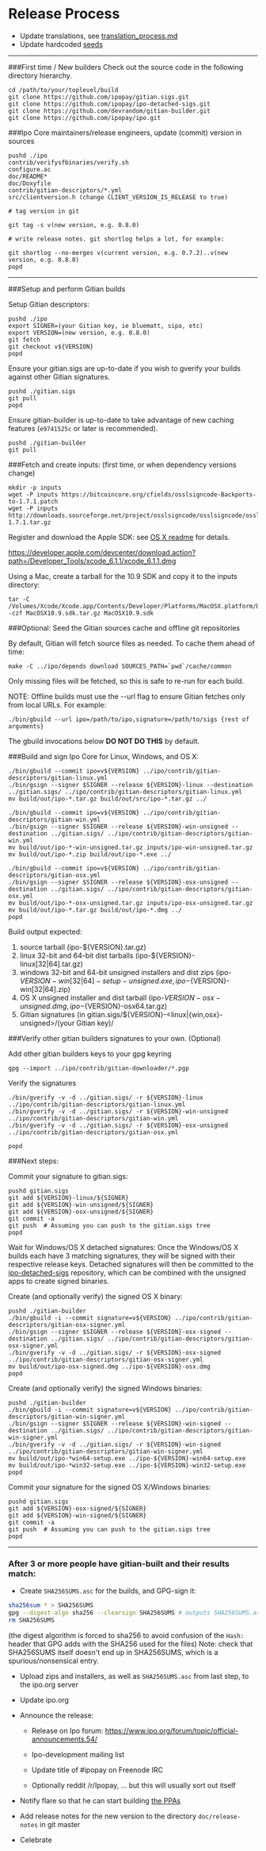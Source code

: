 Release Process
====================

* Update translations, see [translation_process.md](https://github.com/ipopay/ipo/blob/master/doc/translation_process.md#syncing-with-transifex)
* Update hardcoded [seeds](/contrib/seeds)

* * *

###First time / New builders
Check out the source code in the following directory hierarchy.

	cd /path/to/your/toplevel/build
	git clone https://github.com/ipopay/gitian.sigs.git
	git clone https://github.com/ipopay/ipo-detached-sigs.git
	git clone https://github.com/devrandom/gitian-builder.git
	git clone https://github.com/ipopay/ipo.git

###Ipo Core maintainers/release engineers, update (commit) version in sources

	pushd ./ipo
	contrib/verifysfbinaries/verify.sh
	configure.ac
	doc/README*
	doc/Doxyfile
	contrib/gitian-descriptors/*.yml
	src/clientversion.h (change CLIENT_VERSION_IS_RELEASE to true)

	# tag version in git

	git tag -s v(new version, e.g. 0.8.0)

	# write release notes. git shortlog helps a lot, for example:

	git shortlog --no-merges v(current version, e.g. 0.7.2)..v(new version, e.g. 0.8.0)
	popd

* * *

###Setup and perform Gitian builds

 Setup Gitian descriptors:

	pushd ./ipo
	export SIGNER=(your Gitian key, ie bluematt, sipa, etc)
	export VERSION=(new version, e.g. 0.8.0)
	git fetch
	git checkout v${VERSION}
	popd

  Ensure your gitian.sigs are up-to-date if you wish to gverify your builds against other Gitian signatures.

	pushd ./gitian.sigs
	git pull
	popd

  Ensure gitian-builder is up-to-date to take advantage of new caching features (`e9741525c` or later is recommended).

	pushd ./gitian-builder
	git pull

###Fetch and create inputs: (first time, or when dependency versions change)

	mkdir -p inputs
	wget -P inputs https://bitcoincore.org/cfields/osslsigncode-Backports-to-1.7.1.patch
	wget -P inputs http://downloads.sourceforge.net/project/osslsigncode/osslsigncode/osslsigncode-1.7.1.tar.gz

 Register and download the Apple SDK: see [OS X readme](README_osx.txt) for details.

 https://developer.apple.com/devcenter/download.action?path=/Developer_Tools/xcode_6.1.1/xcode_6.1.1.dmg

 Using a Mac, create a tarball for the 10.9 SDK and copy it to the inputs directory:

	tar -C /Volumes/Xcode/Xcode.app/Contents/Developer/Platforms/MacOSX.platform/Developer/SDKs/ -czf MacOSX10.9.sdk.tar.gz MacOSX10.9.sdk

###Optional: Seed the Gitian sources cache and offline git repositories

By default, Gitian will fetch source files as needed. To cache them ahead of time:

	make -C ../ipo/depends download SOURCES_PATH=`pwd`/cache/common

Only missing files will be fetched, so this is safe to re-run for each build.

NOTE: Offline builds must use the --url flag to ensure Gitian fetches only from local URLs. For example:
```
./bin/gbuild --url ipo=/path/to/ipo,signature=/path/to/sigs {rest of arguments}
```
The gbuild invocations below <b>DO NOT DO THIS</b> by default.

###Build and sign Ipo Core for Linux, Windows, and OS X:

	./bin/gbuild --commit ipo=v${VERSION} ../ipo/contrib/gitian-descriptors/gitian-linux.yml
	./bin/gsign --signer $SIGNER --release ${VERSION}-linux --destination ../gitian.sigs/ ../ipo/contrib/gitian-descriptors/gitian-linux.yml
	mv build/out/ipo-*.tar.gz build/out/src/ipo-*.tar.gz ../

	./bin/gbuild --commit ipo=v${VERSION} ../ipo/contrib/gitian-descriptors/gitian-win.yml
	./bin/gsign --signer $SIGNER --release ${VERSION}-win-unsigned --destination ../gitian.sigs/ ../ipo/contrib/gitian-descriptors/gitian-win.yml
	mv build/out/ipo-*-win-unsigned.tar.gz inputs/ipo-win-unsigned.tar.gz
	mv build/out/ipo-*.zip build/out/ipo-*.exe ../

	./bin/gbuild --commit ipo=v${VERSION} ../ipo/contrib/gitian-descriptors/gitian-osx.yml
	./bin/gsign --signer $SIGNER --release ${VERSION}-osx-unsigned --destination ../gitian.sigs/ ../ipo/contrib/gitian-descriptors/gitian-osx.yml
	mv build/out/ipo-*-osx-unsigned.tar.gz inputs/ipo-osx-unsigned.tar.gz
	mv build/out/ipo-*.tar.gz build/out/ipo-*.dmg ../
	popd

  Build output expected:

  1. source tarball (ipo-${VERSION}.tar.gz)
  2. linux 32-bit and 64-bit dist tarballs (ipo-${VERSION}-linux[32|64].tar.gz)
  3. windows 32-bit and 64-bit unsigned installers and dist zips (ipo-${VERSION}-win[32|64]-setup-unsigned.exe, ipo-${VERSION}-win[32|64].zip)
  4. OS X unsigned installer and dist tarball (ipo-${VERSION}-osx-unsigned.dmg, ipo-${VERSION}-osx64.tar.gz)
  5. Gitian signatures (in gitian.sigs/${VERSION}-<linux|{win,osx}-unsigned>/(your Gitian key)/

###Verify other gitian builders signatures to your own. (Optional)

  Add other gitian builders keys to your gpg keyring

	gpg --import ../ipo/contrib/gitian-downloader/*.pgp

  Verify the signatures

	./bin/gverify -v -d ../gitian.sigs/ -r ${VERSION}-linux ../ipo/contrib/gitian-descriptors/gitian-linux.yml
	./bin/gverify -v -d ../gitian.sigs/ -r ${VERSION}-win-unsigned ../ipo/contrib/gitian-descriptors/gitian-win.yml
	./bin/gverify -v -d ../gitian.sigs/ -r ${VERSION}-osx-unsigned ../ipo/contrib/gitian-descriptors/gitian-osx.yml

	popd

###Next steps:

Commit your signature to gitian.sigs:

	pushd gitian.sigs
	git add ${VERSION}-linux/${SIGNER}
	git add ${VERSION}-win-unsigned/${SIGNER}
	git add ${VERSION}-osx-unsigned/${SIGNER}
	git commit -a
	git push  # Assuming you can push to the gitian.sigs tree
	popd

  Wait for Windows/OS X detached signatures:
	Once the Windows/OS X builds each have 3 matching signatures, they will be signed with their respective release keys.
	Detached signatures will then be committed to the [ipo-detached-sigs](https://github.com/ipopay/ipo-detached-sigs) repository, which can be combined with the unsigned apps to create signed binaries.

  Create (and optionally verify) the signed OS X binary:

	pushd ./gitian-builder
	./bin/gbuild -i --commit signature=v${VERSION} ../ipo/contrib/gitian-descriptors/gitian-osx-signer.yml
	./bin/gsign --signer $SIGNER --release ${VERSION}-osx-signed --destination ../gitian.sigs/ ../ipo/contrib/gitian-descriptors/gitian-osx-signer.yml
	./bin/gverify -v -d ../gitian.sigs/ -r ${VERSION}-osx-signed ../ipo/contrib/gitian-descriptors/gitian-osx-signer.yml
	mv build/out/ipo-osx-signed.dmg ../ipo-${VERSION}-osx.dmg
	popd

  Create (and optionally verify) the signed Windows binaries:

	pushd ./gitian-builder
	./bin/gbuild -i --commit signature=v${VERSION} ../ipo/contrib/gitian-descriptors/gitian-win-signer.yml
	./bin/gsign --signer $SIGNER --release ${VERSION}-win-signed --destination ../gitian.sigs/ ../ipo/contrib/gitian-descriptors/gitian-win-signer.yml
	./bin/gverify -v -d ../gitian.sigs/ -r ${VERSION}-win-signed ../ipo/contrib/gitian-descriptors/gitian-win-signer.yml
	mv build/out/ipo-*win64-setup.exe ../ipo-${VERSION}-win64-setup.exe
	mv build/out/ipo-*win32-setup.exe ../ipo-${VERSION}-win32-setup.exe
	popd

Commit your signature for the signed OS X/Windows binaries:

	pushd gitian.sigs
	git add ${VERSION}-osx-signed/${SIGNER}
	git add ${VERSION}-win-signed/${SIGNER}
	git commit -a
	git push  # Assuming you can push to the gitian.sigs tree
	popd

-------------------------------------------------------------------------

### After 3 or more people have gitian-built and their results match:

- Create `SHA256SUMS.asc` for the builds, and GPG-sign it:
```bash
sha256sum * > SHA256SUMS
gpg --digest-algo sha256 --clearsign SHA256SUMS # outputs SHA256SUMS.asc
rm SHA256SUMS
```
(the digest algorithm is forced to sha256 to avoid confusion of the `Hash:` header that GPG adds with the SHA256 used for the files)
Note: check that SHA256SUMS itself doesn't end up in SHA256SUMS, which is a spurious/nonsensical entry.

- Upload zips and installers, as well as `SHA256SUMS.asc` from last step, to the ipo.org server

- Update ipo.org

- Announce the release:

  - Release on Ipo forum: https://www.ipo.org/forum/topic/official-announcements.54/

  - Ipo-development mailing list

  - Update title of #ipopay on Freenode IRC

  - Optionally reddit /r/Ipopay, ... but this will usually sort out itself

- Notify flare so that he can start building [the PPAs](https://launchpad.net/~ipo.org/+archive/ubuntu/ipo)

- Add release notes for the new version to the directory `doc/release-notes` in git master

- Celebrate
